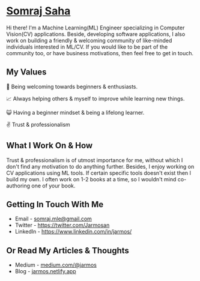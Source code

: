 <!-- ### Hi there 👋
[<img src="https://img.shields.io/badge/twitter-%231DA1F2.svg?&style=for-the-badge&logo=twitter&logoColor=white" />](https://twitter.com/Jarmosan)   [<img src="https://img.shields.io/badge/medium-%2312100E.svg?&style=for-the-badge&logo=medium&logoColor=white" />](https://medium.com/@jarmos)   [<img src="https://img.shields.io/badge/linkedin-%230077B5.svg?&style=for-the-badge&logo=linkedin&logoColor=white" />](https://www.linkedin.com/in/jarmos/)

**Jarmos-san/Jarmos-san** is a ✨ _special_ ✨ repository because its `README.md` (this file) appears on your GitHub profile.

Here are some ideas to get you started:

🔭 I’m currently working on ...
🌱 I’m currently learning ...
👯 I’m looking to collaborate on ...
🤔 I’m looking for help with ...
💬 Ask me about ...
📫 How to reach me: ...
😄 Pronouns: ...
⚡ Fun fact: ...

![Somraj's github stats](https://github-readme-stats.vercel.app/api?username=Jarmos-san&show_icons=true)

** **This is work-in-progress**
-->

# [Somraj Saha](https://jarmos.netlify.app)

Hi there! I'm a Machine Learning(ML) Engineer specializing in Computer Vision(CV) applications. Beside, developing software applications, I also work on building a friendly & welcoming community of like-minded individuals interested in ML/CV. If you would like to be part of the community too, or have business motivations, then feel free to get in touch.

## My Values

:open_hands:                Being welcoming towards beginners & enthusiasts.

:chart_with_upwards_trend:  Always helping others & myself to improve while learning new things.

:smiley_cat:                Having a beginner mindset & being a lifelong learner.

:v:                          Trust & professionalism

## What I Work On & How

Trust & professionalism is of utmost importance for me, without which I don't find any motivation to do anything further. Besides, I enjoy working on CV applications using ML tools. If certain specific tools doesn't exist then I build my own. I often work on 1-2 books at a time, so I wouldn't mind co-authoring one of your book.

## Getting In Touch With Me

+ Email    - [somraj.mle@gmail.com](mailto:somraj.mle@gmail.com)
+ Twitter  - https://twitter.com/Jarmosan
+ LinkedIn - https://www.linkedin.com/in/jarmos/

## Or Read My Articles & Thoughts

+ Medium - [medium.com/@jarmos](https://medium.com/@jarmos)
+ Blog   - [jarmos.netlify.app](https://jarmos.netlify.app)

